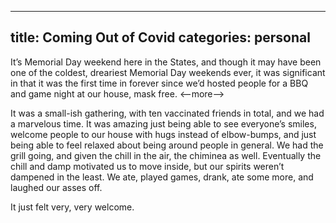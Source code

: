 ___
title: Coming Out of Covid
categories: personal
---
It’s Memorial Day weekend here in the States, and though it may have been one of the coldest, dreariest Memorial Day weekends ever, it was significant in that it was the first time in forever since we’d hosted people for a BBQ and game night at our house, mask free.
<--more-->

It was a small-ish gathering, with ten vaccinated friends in total, and we had a marvelous time. It was amazing just being able to see everyone’s smiles, welcome people to our house with hugs instead of elbow-bumps, and just being able to feel relaxed about being around people in general. We had the grill going, and given the chill in the air, the chiminea as well. Eventually the chill and damp motivated us to move inside, but our spirits weren’t dampened in the least. We ate, played games, drank, ate some more, and laughed our asses off.

It just felt very, very welcome.

